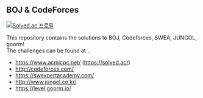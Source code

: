 BOJ & CodeForces
--------------------

[![Solved.ac
프로필](http://mazassumnida.wtf/api/v2/generate_badge?boj=uk7880)](https://solved.ac/uk7880)


This repository contains the solutions to BOJ, Codeforces, SWEA, JUNGOL, goorm!
<br>The challenges can be found at ..
+ https://www.acmicpc.net/ (https://solved.ac/)
+ http://codeforces.com/
+ https://swexpertacademy.com/
+ http://www.jungol.co.kr/
+ https://level.goorm.io/
